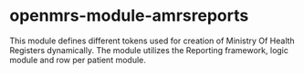 openmrs-module-amrsreports
==========================

This module defines different tokens used for creation of Ministry Of Health Registers dynamically. The module utilizes the 
Reporting framework, logic module and row per patient module.